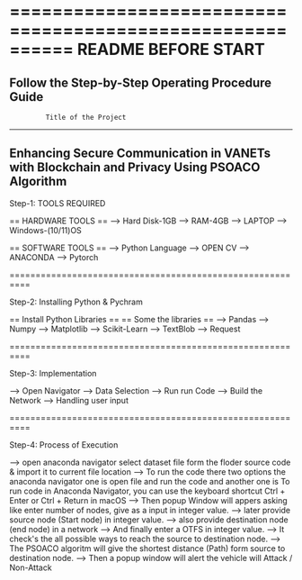 
==========================================================
                  README BEFORE START
==========================================================
Follow the Step-by-Step Operating Procedure Guide
----------------------------------------------------------
             Title of the Project
----------------------------------------------------------
Enhancing Secure Communication in VANETs with Blockchain and 
              Privacy Using PSOACO Algorithm
----------------------------------------------------------
 
Step-1: TOOLS REQUIRED

== HARDWARE TOOLS ==
--> Hard Disk-1GB
--> RAM-4GB
--> LAPTOP
--> Windows-(10/11)OS

== SOFTWARE TOOLS ==
--> Python Language
--> OPEN CV
--> ANACONDA
--> Pytorch

==========================================================

Step-2: Installing Python & Pychram

== Install Python Libraries ==
== Some the libraries ==
--> Pandas
--> Numpy
--> Matplotlib
--> Scikit-Learn
--> TextBlob
--> Request

==========================================================

Step-3: Implementation

--> Open Navigator
--> Data Selection
--> Run run Code
--> Build the Network
--> Handling user input

==========================================================

Step-4: Process of Execution

--> open anaconda navigator select dataset file form the floder
     source code & import it to current file location
--> To run the code there two options the anaconda navigator
    one is open file and run the code and another one is To run 
    code in Anaconda Navigator, you can use the keyboard shortcut
    Ctrl + Enter or Ctrl + Return in macOS
--> Then popup Window will appers asking like enter number of nodes,
     give as a input in integer value.
--> later provide source node (Start node) in integer value.
--> also provide destination node (end node) in a network
--> And finally enter a OTFS in integer value.
--> It check's the all possible ways to reach the 
    source to destination node.
--> The PSOACO algoritm will give the shortest distance (Path) form
    source to destination node.
--> Then a popup window will alert the vehicle will Attack / Non-Attack
    


